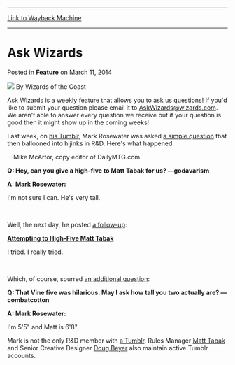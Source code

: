 
---
[Link to Wayback Machine](https://web.archive.org/web/20220126115515/https://magic.wizards.com/en/articles/archive/feature/ask-wizards-2014-03-11)

[_metadata_:wayback_url]:- "https://magic.wizards.com/en/articles/archive/feature/ask-wizards-2014-03-11"
[_metadata_:wayback_raw_url]:- "https://web.archive.org/web/20220126115515id_/https://magic.wizards.com/en/articles/archive/feature/ask-wizards-2014-03-11"
[_metadata_:wayback_capture_timestamp]:- "2022-01-26 11:55:15+00:00"
[_metadata_:publish_date]:- "2014-03-11"
[_metadata_:description]:- "Ask Wizards is a weekly feature that allows you to ask us questions! If you'd like to submit your question please email it to AskWizards@wizards.com. We aren't able to answer every question we receive but if your question is good then it might show up in the coming weeks! Last week, on his Tumblr, Mark Rosewater was asked a simple question that then ballooned into hijinks in"
[_metadata_:generator]:- "Drupal 7 (http://drupal.org)"
---


Ask Wizards
===========



 Posted in **Feature**
 on March 11, 2014 






![](https://media.magic.wizards.com/styles/auth_small/public/images/person/wizards_author.jpg)
By Wizards of the Coast












Ask Wizards is a weekly feature that allows you to ask us questions! If you'd like to submit your question please email it to [AskWizards@wizards.com](mailto:AskWizards@wizards.com). We aren't able to answer every question we receive but if your question is good then it might show up in the coming weeks!


Last week, on [his Tumblr](http://markrosewater.tumblr.com/), Mark Rosewater was asked [a simple question](http://markrosewater.tumblr.com/post/78578743473/hey-can-you-give-a-high-five-to-matt-tabak-for-us) that then ballooned into hijinks in R&D. Here's what happened.


—Mike McArtor, copy editor of DailyMTG.com


**Q: Hey, can you give a high-five to Matt Tabak for us? —godavarism** 


**A: Mark Rosewater:** 


I'm not sure I can. He's very tall.


 


Well, the next day, he posted [a follow-up](http://markrosewater.tumblr.com/post/78700728511/attempting-to-high-five-matt-tabak):


**[Attempting to High-Five Matt Tabak](https://vine.co/v/MAUOUiBrBMT)**


I tried. I really tried.


 


Which, of course, spurred [an additional question](http://markrosewater.tumblr.com/post/78716620832/that-vine-five-was-hilarious-may-i-ask-how-tall-you):


**Q: That Vine five was hilarious. May I ask how tall you two actually are? —combatcotton** 


**A: Mark Rosewater:** 


I'm 5'5" and Matt is 6'8".


Mark is not the only R&D member with [a Tumblr](http://markrosewater.tumblr.com/). Rules Manager [Matt Tabak](http://tabakrules.tumblr.com/) and Senior Creative Designer [Doug Beyer](http://dougbeyermtg.tumblr.com/) also maintain active Tumblr accounts.








